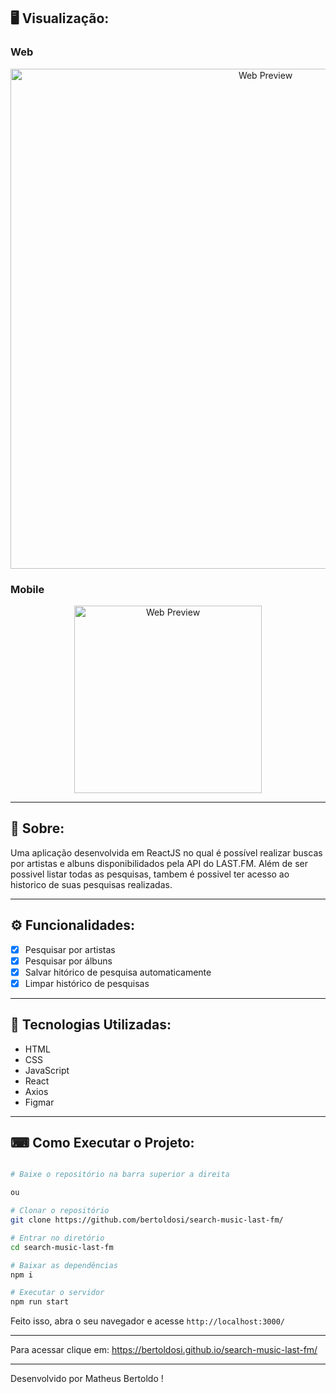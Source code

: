 ## 🖥 Visualização:

### Web

<p align="center">
  <img alt="Web Preview" title="Web-preview" src="https://user-images.githubusercontent.com/42129177/92681975-c0def280-f2f4-11ea-9c3b-9c2775af7520.gif" width="800px">

### Mobile

<p align="center">
  <img alt="Web Preview" title="Web-preview" src="https://user-images.githubusercontent.com/42129177/92683764-5aa89e80-f2f9-11ea-8007-00a066102453.gif" width="300px"">
  
</p>

---

## 📖 Sobre:

Uma aplicação desenvolvida em ReactJS no qual é possível realizar buscas por artistas e albuns disponibilidados pela API do LAST.FM. Além de ser possivel listar todas as pesquisas, tambem é possivel ter acesso ao historico de suas pesquisas realizadas.

---

## ⚙️ Funcionalidades:

-  [x] Pesquisar por artistas
-  [x] Pesquisar por álbuns
-  [x] Salvar hitórico de pesquisa automaticamente
-  [x] Limpar histórico de pesquisas

---

## 🚀 Tecnologias Utilizadas:

-  HTML
-  CSS
-  JavaScript
-  React
-  Axios
-  Figmar

---

## ⌨ Como Executar o Projeto:

```bash

# Baixe o repositório na barra superior a direita

ou

# Clonar o repositório
git clone https://github.com/bertoldosi/search-music-last-fm/

# Entrar no diretório
cd search-music-last-fm

# Baixar as dependências
npm i

# Executar o servidor
npm run start
```

Feito isso, abra o seu navegador e acesse `http://localhost:3000/`

---

Para acessar clique em: https://bertoldosi.github.io/search-music-last-fm/

---

Desenvolvido por Matheus Bertoldo !
